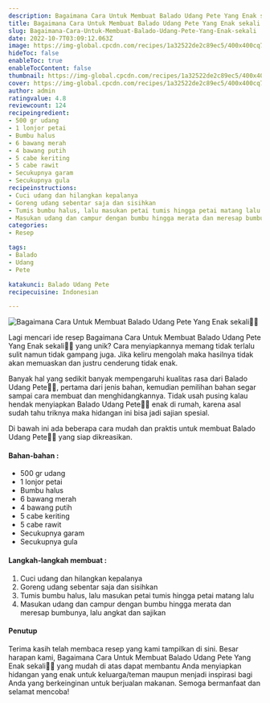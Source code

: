 ```yaml
---
description: Bagaimana Cara Untuk Membuat Balado Udang Pete Yang Enak sekali"
title: Bagaimana Cara Untuk Membuat Balado Udang Pete Yang Enak sekali
slug: Bagaimana-Cara-Untuk-Membuat-Balado-Udang-Pete-Yang-Enak-sekali
date: 2022-10-7T03:09:12.063Z
image: https://img-global.cpcdn.com/recipes/1a32522de2c89ec5/400x400cq70/photo.jpg
hideToc: false
enableToc: true
enableTocContent: false
thumbnail: https://img-global.cpcdn.com/recipes/1a32522de2c89ec5/400x400cq70/photo.jpg
cover: https://img-global.cpcdn.com/recipes/1a32522de2c89ec5/400x400cq70/photo.jpg
author: admin
ratingvalue: 4.8
reviewcount: 124
recipeingredient:
- 500 gr udang
- 1 lonjor petai
- Bumbu halus
- 6 bawang merah
- 4 bawang putih
- 5 cabe keriting
- 5 cabe rawit
- Secukupnya garam
- Secukupnya gula
recipeinstructions:
- Cuci udang dan hilangkan kepalanya
- Goreng udang sebentar saja dan sisihkan
- Tumis bumbu halus, lalu masukan petai tumis hingga petai matang lalu
- Masukan udang dan campur dengan bumbu hingga merata dan meresap bumbunya, lalu angkat dan sajikan
categories:
- Resep

tags:
- Balado
- Udang
- Pete

katakunci: Balado Udang Pete
recipecuisine: Indonesian

---
```


![Bagaimana Cara Untuk Membuat Balado Udang Pete Yang Enak sekali👩‍🍳](https://img-global.cpcdn.com/recipes/1a32522de2c89ec5/400x400cq70/photo.jpg)

Lagi mencari ide resep Bagaimana Cara Untuk Membuat Balado Udang Pete Yang Enak sekali👩‍🍳 yang unik? Cara menyiapkannya memang tidak terlalu sulit namun tidak gampang juga. Jika keliru mengolah maka hasilnya tidak akan memuaskan dan justru cenderung tidak enak.

Banyak hal yang sedikit banyak mempengaruhi kualitas rasa dari Balado Udang Pete👩‍🍳, pertama dari jenis bahan, kemudian pemilihan bahan segar sampai cara membuat dan menghidangkannya. Tidak usah pusing kalau hendak menyiapkan Balado Udang Pete👩‍🍳 enak di rumah, karena asal sudah tahu triknya maka hidangan ini bisa jadi sajian spesial.

Di bawah ini ada beberapa cara mudah dan praktis untuk membuat Balado Udang Pete👩‍🍳 yang siap dikreasikan.

<!--inarticleads1-->

#### Bahan-bahan :

- 500 gr udang
- 1 lonjor petai
- Bumbu halus
- 6 bawang merah
- 4 bawang putih
- 5 cabe keriting
- 5 cabe rawit
- Secukupnya garam
- Secukupnya gula

<!--inarticleads2-->

#### Langkah-langkah membuat :

1. Cuci udang dan hilangkan kepalanya
1. Goreng udang sebentar saja dan sisihkan
1. Tumis bumbu halus, lalu masukan petai tumis hingga petai matang lalu
1. Masukan udang dan campur dengan bumbu hingga merata dan meresap bumbunya, lalu angkat dan sajikan

#### Penutup

Terima kasih telah membaca resep yang kami tampilkan di sini. Besar harapan kami, Bagaimana Cara Untuk Membuat Balado Udang Pete Yang Enak sekali👩‍🍳 yang mudah di atas dapat membantu Anda menyiapkan hidangan yang enak untuk keluarga/teman maupun menjadi inspirasi bagi Anda yang berkeinginan untuk berjualan makanan. Semoga bermanfaat dan selamat mencoba!
